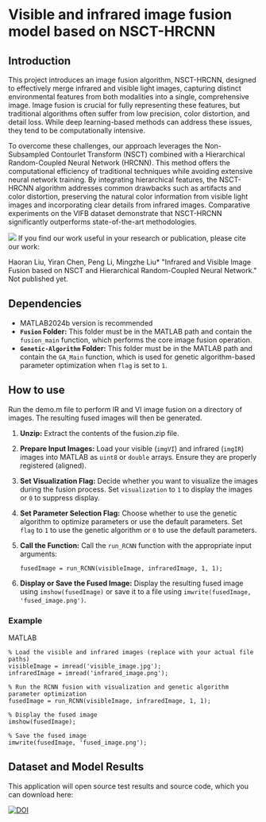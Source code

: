 # Visible and infrared image fusion model based on NSCT-HRCNN

## Introduction
This project introduces an image fusion algorithm, NSCT-HRCNN, designed to effectively merge infrared and visible light images, capturing distinct environmental features from both modalities into a single, comprehensive image. Image fusion is crucial for fully representing these features, but traditional algorithms often suffer from low precision, color distortion, and detail loss. While deep learning-based methods can address these issues, they tend to be computationally intensive.

To overcome these challenges, our approach leverages the Non-Subsampled Contourlet Transform (NSCT) combined with a Hierarchical Random-Coupled Neural Network (HRCNN). This method offers the computational efficiency of traditional techniques while avoiding extensive neural network training. By integrating hierarchical features, the NSCT-HRCNN algorithm addresses common drawbacks such as artifacts and color distortion, preserving the natural color information from visible light images and incorporating clear details from infrared images. Comparative experiments on the VIFB dataset demonstrate that NSCT-HRCNN significantly outperforms state-of-the-art methodologies.

![](README.png)
If you find our work useful in your research or publication, please cite our work:

Haoran Liu, Yiran Chen, Peng Li, Mingzhe Liu* "Infrared and Visible Image Fusion based on NSCT and Hierarchical Random-Coupled Neural Network." Not published yet.

## Dependencies

*	MATLAB2024b version is recommended
*   **`Fusion` Folder:** This folder must be in the MATLAB path and contain the `fusion_main` function, which performs the core image fusion operation.
*   **`Genetic-Algorithm` Folder:** This folder must be in the MATLAB path and contain the `GA_Main` function, which is used for genetic algorithm-based parameter optimization when `flag` is set to `1`.


## How to use

Run the demo.m file to perform IR and VI image fusion on a directory of images. The resulting fused images will then be generated.
1.  **Unzip:** Extract the contents of the fusion.zip file.
2.  **Prepare Input Images:** Load your visible (`imgVI`) and infrared (`imgIR`) images into MATLAB as `uint8` or `double` arrays.  Ensure they are properly registered (aligned).
3.  **Set Visualization Flag:** Decide whether you want to visualize the images during the fusion process. Set `visualization` to `1` to display the images or `0` to suppress display.
4.  **Set Parameter Selection Flag:** Choose whether to use the genetic algorithm to optimize parameters or use the default parameters. Set `flag` to `1` to use the genetic algorithm or `0` to use the default parameters.
5.  **Call the Function:** Call the `run_RCNN` function with the appropriate input arguments:
        
    ```
    fusedImage = run_RCNN(visibleImage, infraredImage, 1, 1);
6.  **Display or Save the Fused Image:**  Display the resulting fused image using `imshow(fusedImage)` or save it to a file using `imwrite(fusedImage, 'fused_image.png')`.

### Example
MATLAB
   ```
% Load the visible and infrared images (replace with your actual file paths)
visibleImage = imread('visible_image.jpg');
infraredImage = imread('infrared_image.png');

% Run the RCNN fusion with visualization and genetic algorithm parameter optimization
fusedImage = run_RCNN(visibleImage, infraredImage, 1, 1);

% Display the fused image
imshow(fusedImage);

% Save the fused image
imwrite(fusedImage, 'fused_image.png');
   ```
## Dataset and Model Results

This application will open source test results and source code, which you can download here:

[![DOI](https://zenodo.org/badge/DOI/10.5281/zenodo.14921832.svg)](https://doi.org/10.5281/zenodo.14921832)
